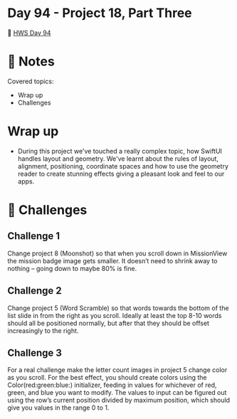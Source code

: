 # Day 94 - Project 18, Part Three

🔗 [HWS Day 94](https://www.hackingwithswift.com/100/swiftui/94)


# 📝 Notes

Covered topics:
- Wrap up
- Challenges

# Wrap up

- During this project we've touched a really complex topic, how SwiftUI handles layout and geometry. We've learnt about the rules of layout, alignment, positioning, coordinate spaces and how to use the geometry reader to create stunning effects giving a pleasant look and feel to our apps.

# 🎯 Challenges

## Challenge 1

>
Change project 8 (Moonshot) so that when you scroll down in MissionView the mission badge image gets smaller. It doesn’t need to shrink away to nothing – going down to maybe 80% is fine.

## Challenge 2

>
Change project 5 (Word Scramble) so that words towards the bottom of the list slide in from the right as you scroll. Ideally at least the top 8-10 words should all be positioned normally, but after that they should be offset increasingly to the right.

## Challenge 3

>
For a real challenge make the letter count images in project 5 change color as you scroll. For the best effect, you should create colors using the Color(red:green:blue:) initializer, feeding in values for whichever of red, green, and blue you want to modify. The values to input can be figured out using the row’s current position divided by maximum position, which should give you values in the range 0 to 1.